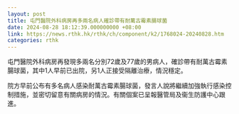 ```yaml
---
layout: post
title: 屯門醫院外科病房再多兩名病人確診帶有耐萬古霉素腸球菌
date: 2024-08-28 18:12:39.000000000 +08:00
link: https://news.rthk.hk/rthk/ch/component/k2/1768024-20240828.htm
categories: rthk
---
```


屯門醫院外科病房再發現多兩名分別72歲及77歲的男病人，確診帶有耐萬古霉素腸球菌，其中1人早前已出院，另1人正接受隔離治療，情況穩定。

院方早前公布有多名病人感染耐萬古霉素腸球菌，發言人說將繼續加強執行感染控制措施，並密切留意有關病房的情況。有關個案已呈報醫管局及衞生防護中心跟進。
